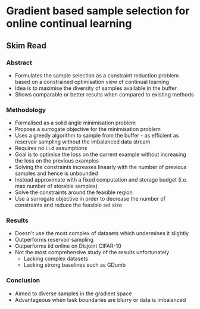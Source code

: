 # Gradient based sample selection for online continual learning
## Skim Read
### Abstract
- Formulates the sample selection as a constraint reduction problem based on a constrained optimisation view of continual learning
- Idea is to maximise the diversity of samples available in the buffer
- Shows comparable or better results when compared to existing methods

### Methodology
- Formalised as a solid angle minimisation problem
- Propose a surrogate objective for the minimisation problem
- Uses a greedy algorithm to sample from the buffer - as efficient as reservoir sampling without the imbalanced data stream
- Requires no i.i.d assumptions
- Goal is to optimise the loss on the current example without increasing the loss on the previous examples
- Solving the constraints increases linearly with the number of previous samples and hence is unbounded
- Instead approximate with a fixed computation and storage budget (i.e. max number of storable samples)
- Solve the constraints around the feasible region
- Use a surrogate objective in order to decrease the number of constraints and reduce the feasible set size

### Results
- Doesn't use the most complex of datasets which undermines it slightly
- Outperforms reservoir sampling
- Outperforms iid online on Disjoint CIFAR-10
- Not the most comprehensive study of the results unfortunately
	- Lacking complex datasets
	- Lacking strong baselines such as GDumb

### Conclusion
- Aimed to diverse samples in the gradient space 
- Advantageous when task boundaries are blurry or data is imbalanced
